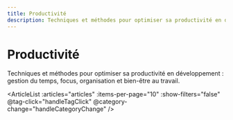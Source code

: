 ```yaml
---
title: Productivité
description: Techniques et méthodes pour optimiser sa productivité en développement
---
```


# Productivité

<script setup>
import { onMounted } from 'vue'
import { useArticles } from '../../.vitepress/theme/composables/useArticles'
import { useRouter, withBase } from 'vitepress'

const { loadArticles, getArticlesByCategory } = useArticles()
const router = useRouter()

const articles = getArticlesByCategory('productivite')

onMounted(async () => {
  await loadArticles()
})

const handleTagClick = (tag) => {
  router.go(withBase(`/tags/?tag=${tag}`))
}

const handleCategoryChange = (category) => {
  console.log('Catégorie sélectionnée:', category)
}
</script>

Techniques et méthodes pour optimiser sa productivité en développement : gestion du temps, focus, organisation et bien-être au travail.

<ArticleList 
  :articles="articles" 
  :items-per-page="10"
  :show-filters="false"
  @tag-click="handleTagClick"
  @category-change="handleCategoryChange"
/>